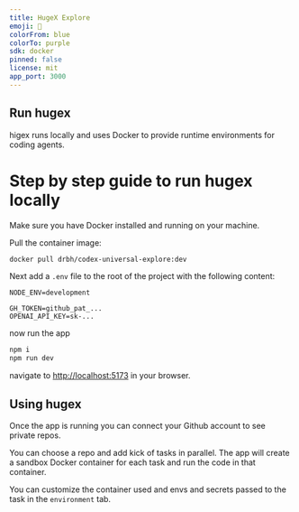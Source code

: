 ```yaml
---
title: HugeX Explore
emoji: 🚀
colorFrom: blue
colorTo: purple
sdk: docker
pinned: false
license: mit
app_port: 3000
---
```



## Run hugex 

higex runs locally and uses Docker to provide runtime environments for coding agents.


# Step by step guide to run hugex locally

Make sure you have Docker installed and running on your machine.

Pull the container image:

```bash
docker pull drbh/codex-universal-explore:dev
```

Next add a `.env` file to the root of the project with the following content:

```env
NODE_ENV=development

GH_TOKEN=github_pat_...
OPENAI_API_KEY=sk-...
```

now run the app

```bash
npm i 
npm run dev
```

navigate to [http://localhost:5173](http://localhost:5173) in your browser.

## Using hugex

Once the app is running you can connect your Github account to see private repos.

You can choose a repo and add kick of tasks in parallel. The app will create a sandbox Docker container for each task and run the code in that container.

You can customize the container used and envs and secrets passed to the task in the `environment` tab.